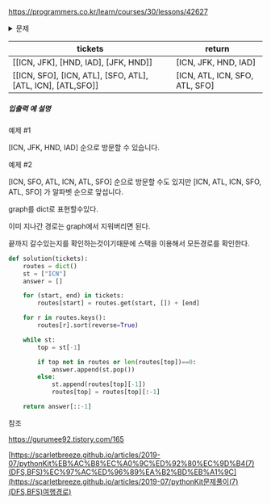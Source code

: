 https://programmers.co.kr/learn/courses/30/lessons/42627

<details>
<summary markdown='span'>문제</summary>
<pre>
주어진 항공권을 모두 이용하여 여행경로를 짜려고 합니다. 항상 ICN 공항에서 출발합니다.
항공권 정보가 담긴 2차원 배열 tickets가 매개변수로 주어질 때, 방문하는 공항 경로를 배열에 담아 return 하도록 solution 함수를 작성해주세요.<br/>
제한사항
모든 공항은 알파벳 대문자 3글자로 이루어집니다.
주어진 공항 수는 3개 이상 10,000개 이하입니다.
tickets의 각 행 [a, b]는 a 공항에서 b 공항으로 가는 항공권이 있다는 의미입니다.
주어진 항공권은 모두 사용해야 합니다.
만일 가능한 경로가 2개 이상일 경우 알파벳 순서가 앞서는 경로를 return 합니다.
모든 도시를 방문할 수 없는 경우는 주어지지 않습니다.
</pre>
</details>



| tickets                                                     | return                         |
| ----------------------------------------------------------- | ------------------------------ |
| [[ICN, JFK], [HND, IAD], [JFK, HND]]                        | [ICN, JFK, HND, IAD]           |
| [[ICN, SFO], [ICN, ATL], [SFO, ATL], [ATL, ICN], [ATL,SFO]] | [ICN, ATL, ICN, SFO, ATL, SFO] |

##### 입출력 예 설명

예제 #1

[ICN, JFK, HND, IAD] 순으로 방문할 수 있습니다.

예제 #2

[ICN, SFO, ATL, ICN, ATL, SFO] 순으로 방문할 수도 있지만 [ICN, ATL, ICN, SFO, ATL, SFO] 가 알파벳 순으로 앞섭니다.



graph를 dict로 표현할수있다. 

이미 지나간 경로는 graph에서 지워버리면 된다.

끝까지 갈수있는지를 확인하는것이기때문에 스택을 이용해서 모든경로를 확인한다.







```python
def solution(tickets):
    routes = dict()
    st = ["ICN"]
    answer = []

    for (start, end) in tickets:
        routes[start] = routes.get(start, []) + [end]

    for r in routes.keys():
        routes[r].sort(reverse=True)

    while st:
        top = st[-1]

        if top not in routes or len(routes[top])==0:
            answer.append(st.pop())
        else:
            st.append(routes[top][-1])
            routes[top] = routes[top][:-1]

    return answer[::-1]
```





참조

https://gurumee92.tistory.com/165

[https://scarletbreeze.github.io/articles/2019-07/pythonKit%EB%AC%B8%EC%A0%9C%ED%92%80%EC%9D%B4(7)(DFS,BFS)%EC%97%AC%ED%96%89%EA%B2%BD%EB%A1%9C](https://scarletbreeze.github.io/articles/2019-07/pythonKit문제풀이(7)(DFS,BFS)여행경로)

